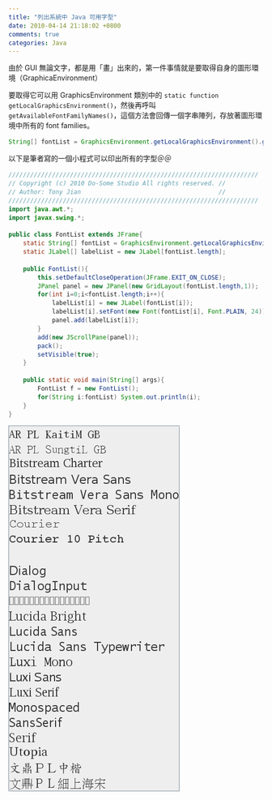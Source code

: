 ```yaml
---
title: "列出系統中 Java 可用字型"
date: 2010-04-14 21:18:02 +0800
comments: true
categories: Java
---
```


由於 GUI 無論文字，都是用「畫」出來的，第一件事情就是要取得自身的圖形環境（GraphicaEnvironment）

要取得它可以用 GraphicsEnvironment 類別中的 `static function getLocalGraphicsEnvironment()`，然後再呼叫 `getAvailableFontFamilyNames()`，這個方法會回傳一個字串陣列，存放著圖形環境中所有的 font families。

<!--more-->

```java
String[] fontList = GraphicsEnvironment.getLocalGraphicsEnvironment().getAvailableFontFamilyNames();
```

以下是筆者寫的一個小程式可以印出所有的字型＠＠

``` java
/////////////////////////////////////////////////////////////////////
// Copyright (c) 2010 Do-Some Studio All rights reserved. //
// Author: Tony Jian                                      //
/////////////////////////////////////////////////////////////////////
import java.awt.*;
import javax.swing.*;

public class FontList extends JFrame{
	static String[] fontList = GraphicsEnvironment.getLocalGraphicsEnvironment().getAvailableFontFamilyNames();
	static JLabel[] labelList = new JLabel[fontList.length];
	
	public FontList(){
		this.setDefaultCloseOperation(JFrame.EXIT_ON_CLOSE);
		JPanel panel = new JPanel(new GridLayout(fontList.length,1));
		for(int i=0;i<fontList.length;i++){
			labelList[i] = new JLabel(fontList[i]);
			labelList[i].setFont(new Font(fontList[i], Font.PLAIN, 24));
			panel.add(labelList[i]);
		}
		add(new JScrollPane(panel));
		pack();
		setVisible(true);
	}
	
	public static void main(String[] args){
		FontList f = new FontList();
		for(String i:fontList) System.out.println(i);
	}
}
```

![](/images/cssula-blog/Screenshot-13.png)